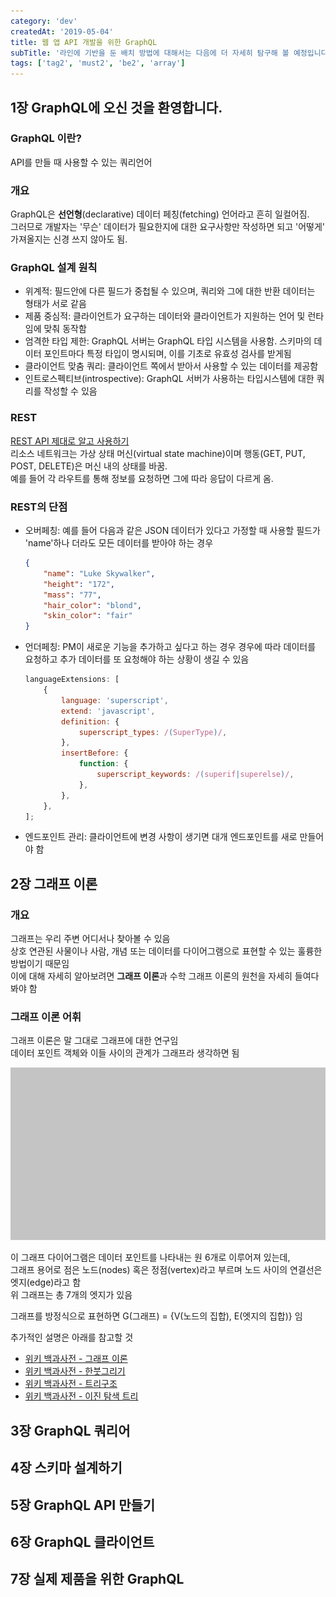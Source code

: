 ```yaml
---
category: 'dev'
createdAt: '2019-05-04'
title: 웹 앱 API 개발을 위한 GraphQL
subTitle: '라인에 기반을 둔 배치 방법에 대해서는 다음에 더 자세히 탐구해 볼 예정입니다.'
tags: ['tag2', 'must2', 'be2', 'array']
---
```


## 1장 GraphQL에 오신 것을 환영합니다.

### GraphQL 이란?

API를 만들 때 사용할 수 있는 쿼리언어

### 개요

GraphQL은 **선언형**(declarative) 데이터 페칭(fetching) 언어라고 흔히 일컬어짐. <br />
그러므로 개발자는 '무슨' 데이터가 필요한지에 대한 요구사항만 작성하면 되고 '어떻게' 가져올지는 신경 쓰지 않아도 됨.

### GraphQL 설계 원칙

-   위계적: 필드안에 다른 필드가 중첩될 수 있으며, 쿼리와 그에 대한 반환 데이터는 형태가 서로 같음
-   제품 중심적: 클라이언트가 요구하는 데이터와 클라이언트가 지원하는 언어 및 런타임에 맞춰 동작함
-   엄격한 타입 제한: GraphQL 서버는 GraphQL 타입 시스템을 사용함. 스키마의 데이터 포인트마다 특정 타입이 명시되며, 이를 기초로 유효성 검사를 받게됨
-   클라이언트 맞춤 쿼리: 클라이언트 쪽에서 받아서 사용할 수 있는 데이터를 제공함
-   인트로스펙티브(introspective): GraphQL 서버가 사용하는 타입시스템에 대한 쿼리를 작성할 수 있음

### REST

[REST API 제대로 알고 사용하기](https://meetup.toast.com/posts/92) <br />
리소스 네트워크는 가상 상태 머신(virtual state machine)이며 행동(GET, PUT, POST, DELETE)은 머신 내의 상태를 바꿈. <br />
예를 들어 각 라우트를 통해 정보를 요청하면 그에 따라 응답이 다르게 옴.

### REST의 단점

-   오버페칭: 예를 들어 다음과 같은 JSON 데이터가 있다고 가정할 때 사용할 필드가 'name'하나 더라도 모든 데이터를 받아야 하는 경우
    ```json
    {
        "name": "Luke Skywalker",
        "height": "172",
        "mass": "77",
        "hair_color": "blond",
        "skin_color": "fair"
    }
    ```
-   언더페칭: PM이 새로운 기능을 추가하고 싶다고 하는 경우 경우에 따라 데이터를 요청하고 추가 데이터를 또 요청해야 하는 상황이 생길 수 있음
    ```javascript
    languageExtensions: [
        {
            language: 'superscript',
            extend: 'javascript',
            definition: {
                superscript_types: /(SuperType)/,
            },
            insertBefore: {
                function: {
                    superscript_keywords: /(superif|superelse)/,
                },
            },
        },
    ];
    ```
-   엔드포인트 관리: 클라이언트에 변경 사항이 생기면 대개 엔드포인트를 새로 만들어야 함

## 2장 그래프 이론

### 개요

그래프는 우리 주변 어디서나 찾아볼 수 있음<br/>
상호 연관된 사물이나 사람, 개념 또는 데이터를 다이어그램으로 표현할 수 있는 훌륭한 방법이기 때문임 <br/>
이에 대해 자세히 알아보려면 **그래프 이론**과 수학 그래프 이론의 원천을 자세히 들여다 봐야 함

### 그래프 이론 어휘

그래프 이론은 말 그대로 그래프에 대한 연구임 <br/>
데이터 포인트 객체와 이들 사이의 관계가 그래프라 생각하면 됨 <br/>

![](../../resources/images/Rectangle.png)

이 그래프 다이어그램은 데이터 포인트를 나타내는 원 6개로 이루어져 있는데, <br/>
그래프 용어로 점은 노드(nodes) 혹은 정점(vertex)라고 부르며 노드 사이의 연결선은 엣지(edge)라고 함 <br/>
위 그래프는 총 7개의 엣지가 있음

그래프를 방정식으로 표현하면 G(그래프) = {V(노드의 집합), E(엣지의 집합)} 임

추가적인 설명은 아래를 참고할 것

-   [위키 백과사전 - 그래프 이론](https://ko.wikipedia.org/wiki/%EA%B7%B8%EB%9E%98%ED%94%84_%EC%9D%B4%EB%A1%A0)
-   [위키 백과사전 - 한붓그리기](https://ko.wikipedia.org/wiki/%ED%95%9C%EB%B6%93%EA%B7%B8%EB%A6%AC%EA%B8%B0)
-   [위키 백과사전 - 트리구조](https://ko.wikipedia.org/wiki/%ED%8A%B8%EB%A6%AC_%EA%B5%AC%EC%A1%B0)
-   [위키 백과사전 - 이진 탐색 트리](https://ko.wikipedia.org/wiki/%EC%9D%B4%EC%A7%84_%ED%83%90%EC%83%89_%ED%8A%B8%EB%A6%AC)

## 3장 GraphQL 쿼리어

## 4장 스키마 설계하기

## 5장 GraphQL API 만들기

## 6장 GraphQL 클라이언트

## 7장 실제 제품을 위한 GraphQL
